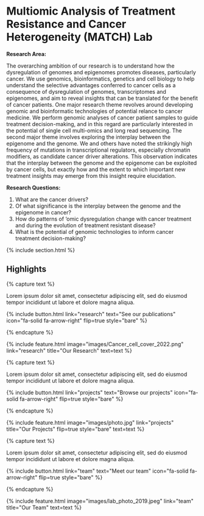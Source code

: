 ---
---

# Multiomic Analysis of Treatment Resistance and Cancer Heterogeneity (MATCH) Lab

**Research Area:**

The overarching ambition of our research is to understand how the dysregulation of genomes and epigenomes promotes diseases, particularly cancer. We use genomics, bioinformatics, genetics and cell biology to help understand the selective advantages conferred to cancer cells as a consequence of dysregulation of genomes, transcriptomes and epigenomes, and aim to reveal insights that can be translated for the benefit of cancer patients. One major research theme revolves around developing genomic and bioinformatic technologies of potential relance to cancer medicine. We perform genomic analyses of cancer patient samples to guide treatment decision-making, and in this regard are particularly interested in the potential of single cell multi-omics and long read sequencing. The second major theme involves exploring the interplay between the epigenome and the genome. We and others have noted the strikingly high frequency of mutations in transcriptional regulators, especially chromatin modifiers, as candidate cancer driver alterations. This observation indicates that the interplay between the genome and the epigenome can be exploited by cancer cells, but exactly how and the extent to which important new treatment insights may emerge from this insight require elucidation.

**Research Questions:**
1. What are the cancer drivers?
2. Of what significance is the interplay between the genome and the epigenome in cancer?
3. How do patterns of ‘omic dysregulation change with cancer treatment and during the evolution of treatment resistant disease?
4. What is the potential of genomic technologies to inform cancer treatment decision-making?

{% include section.html %}

## Highlights

{% capture text %}

Lorem ipsum dolor sit amet, consectetur adipiscing elit, sed do eiusmod tempor incididunt ut labore et dolore magna aliqua.

{%
  include button.html
  link="research"
  text="See our publications"
  icon="fa-solid fa-arrow-right"
  flip=true
  style="bare"
%}

{% endcapture %}

{%
  include feature.html
  image="images/Cancer_cell_cover_2022.png"
  link="research"
  title="Our Research"
  text=text
%}

{% capture text %}

Lorem ipsum dolor sit amet, consectetur adipiscing elit, sed do eiusmod tempor incididunt ut labore et dolore magna aliqua.

{%
  include button.html
  link="projects"
  text="Browse our projects"
  icon="fa-solid fa-arrow-right"
  flip=true
  style="bare"
%}

{% endcapture %}

{%
  include feature.html
  image="images/photo.jpg"
  link="projects"
  title="Our Projects"
  flip=true
  style="bare"
  text=text
%}

{% capture text %}

Lorem ipsum dolor sit amet, consectetur adipiscing elit, sed do eiusmod tempor incididunt ut labore et dolore magna aliqua.

{%
  include button.html
  link="team"
  text="Meet our team"
  icon="fa-solid fa-arrow-right"
  flip=true
  style="bare"
%}

{% endcapture %}

{%
  include feature.html
  image="images/lab_photo_2019.jpeg"
  link="team"
  title="Our Team"
  text=text
%}
